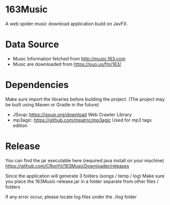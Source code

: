 # 163Music

A web spider music download application build on JavFX.

# Data Source
* Music Information fetched from http://music.163.com
* Music are downloaded from https://ouo.us/fm/163/

# Dependencies
Make sure import the libraries before building the project. (The project may be built using Maven or Gradle in the future)

* JSoup: https://jsoup.org/download Web Crawler Library
* mp3agic: https://github.com/mpatric/mp3agic Used for mp3 tags edition

# Release

You can find the jar executable here (required java install on your machine)
https://github.com/CRonYii/163MusicDownloader/releases

Since the application will generate 3 folders (songs / temp / log)
Make sure you place the 163Music-release.jar in a folder separate from other files / folders

If any error occur, please locate log files under the ./log folder



